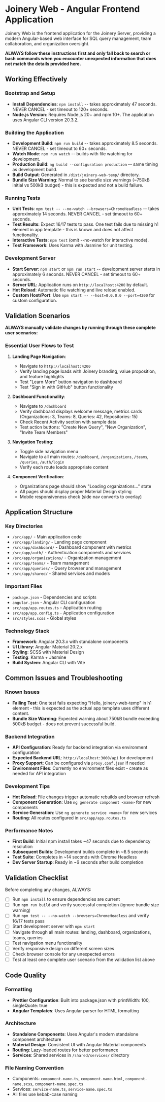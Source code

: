 # Joinery Web - Angular Frontend Application

Joinery Web is the frontend application for the Joinery Server, providing a modern Angular-based web interface for SQL query management, team collaboration, and organization oversight.

**ALWAYS follow these instructions first and only fall back to search or bash commands when you encounter unexpected information that does not match the details provided here.**

## Working Effectively

### Bootstrap and Setup
- **Install Dependencies**: `npm install` -- takes approximately 47 seconds. NEVER CANCEL - set timeout to 120+ seconds.
- **Node.js Version**: Requires Node.js 20+ and npm 10+. The application uses Angular CLI version 20.3.2.

### Building the Application
- **Development Build**: `npm run build` -- takes approximately 8.5 seconds. NEVER CANCEL - set timeout to 60+ seconds.
- **Watch Mode**: `npm run watch` -- builds with file watching for development.
- **Production Build**: `ng build --configuration production` -- same timing as development build.
- **Build Output**: Generated in `/dist/joinery-web-temp/` directory.
- **Bundle Size Warning**: Normal to see bundle size warnings (~750kB initial vs 500kB budget) - this is expected and not a build failure.

### Running Tests
- **Unit Tests**: `npm test -- --no-watch --browsers=ChromeHeadless` -- takes approximately 14 seconds. NEVER CANCEL - set timeout to 60+ seconds.
- **Test Results**: Expect 16/17 tests to pass. One test fails due to missing h1 element in app template - this is known and does not affect functionality.
- **Interactive Tests**: `npm test` (omit --no-watch for interactive mode).
- **Test Framework**: Uses Karma with Jasmine for unit testing.

### Development Server
- **Start Server**: `npm start` or `npm run start` -- development server starts in approximately 6 seconds. NEVER CANCEL - set timeout to 60+ seconds.
- **Server URL**: Application runs on `http://localhost:4200` by default.
- **Hot Reload**: Automatic file watching and live reload enabled.
- **Custom Host/Port**: Use `npm start -- --host=0.0.0.0 --port=4200` for custom configuration.

## Validation Scenarios

**ALWAYS manually validate changes by running through these complete user scenarios:**

### Essential User Flows to Test
1. **Landing Page Navigation**: 
   - Navigate to `http://localhost:4200`
   - Verify landing page loads with Joinery branding, value proposition, and feature highlights
   - Test "Learn More" button navigation to dashboard
   - Test "Sign in with GitHub" button functionality

2. **Dashboard Functionality**:
   - Navigate to `/dashboard` 
   - Verify dashboard displays welcome message, metrics cards (Organizations: 3, Teams: 8, Queries: 42, Repositories: 15)
   - Check Recent Activity section with sample data
   - Test action buttons: "Create New Query", "New Organization", "Invite Team Members"

3. **Navigation Testing**:
   - Toggle side navigation menu
   - Navigate to all main routes: `/dashboard`, `/organizations`, `/teams`, `/queries`, `/auth/login`
   - Verify each route loads appropriate content

4. **Component Verification**:
   - Organizations page should show "Loading organizations..." state
   - All pages should display proper Material Design styling
   - Mobile responsiveness check (side nav converts to overlay)

## Application Structure

### Key Directories
- `/src/app/` - Main application code
- `/src/app/landing/` - Landing page component
- `/src/app/dashboard/` - Dashboard component with metrics
- `/src/app/auth/` - Authentication components and services
- `/src/app/organizations/` - Organization management
- `/src/app/teams/` - Team management
- `/src/app/queries/` - Query browser and management
- `/src/app/shared/` - Shared services and models

### Important Files
- `package.json` - Dependencies and scripts
- `angular.json` - Angular CLI configuration
- `src/app/app.routes.ts` - Application routing
- `src/app/app.config.ts` - Application configuration
- `src/styles.scss` - Global styles

### Technology Stack
- **Framework**: Angular 20.3.x with standalone components
- **UI Library**: Angular Material 20.2.x
- **Styling**: SCSS with Material Design
- **Testing**: Karma + Jasmine
- **Build System**: Angular CLI with Vite

## Common Issues and Troubleshooting

### Known Issues
- **Failing Test**: One test fails expecting "Hello, joinery-web-temp" in h1 element - this is expected as the actual app template uses different content.
- **Bundle Size Warning**: Expected warning about 750kB bundle exceeding 500kB budget - does not prevent successful build.

### Backend Integration
- **API Configuration**: Ready for backend integration via environment configuration
- **Expected Backend URL**: `http://localhost:3000/api` for development
- **Proxy Support**: Can be configured via `proxy.conf.json` if needed
- **Environment Files**: Currently no environment files exist - create as needed for API integration

### Development Tips
- **Hot Reload**: File changes trigger automatic rebuilds and browser refresh
- **Component Generation**: Use `ng generate component <name>` for new components
- **Service Generation**: Use `ng generate service <name>` for new services
- **Routing**: All routes configured in `src/app/app.routes.ts`

### Performance Notes
- **First Build**: Initial npm install takes ~47 seconds due to dependency resolution
- **Subsequent Builds**: Development builds complete in ~8.5 seconds
- **Test Suite**: Completes in ~14 seconds with Chrome Headless
- **Dev Server Startup**: Ready in ~6 seconds after build completion

## Validation Checklist

Before completing any changes, ALWAYS:
- [ ] Run `npm install` to ensure dependencies are current
- [ ] Run `npm run build` and verify successful completion (ignore bundle size warning)
- [ ] Run `npm test -- --no-watch --browsers=ChromeHeadless` and verify 16/17 tests pass
- [ ] Start development server with `npm start`
- [ ] Navigate through all main routes: landing, dashboard, organizations, teams, queries
- [ ] Test navigation menu functionality
- [ ] Verify responsive design on different screen sizes
- [ ] Check browser console for any unexpected errors
- [ ] Test at least one complete user scenario from the validation list above

## Code Quality

### Formatting
- **Prettier Configuration**: Built into package.json with printWidth: 100, singleQuote: true
- **Angular Templates**: Uses Angular parser for HTML formatting

### Architecture
- **Standalone Components**: Uses Angular's modern standalone component architecture
- **Material Design**: Consistent UI with Angular Material components
- **Routing**: Lazy-loaded routes for better performance
- **Services**: Shared services in `/shared/services/` directory

### File Naming Convention
- Components: `component-name.ts`, `component-name.html`, `component-name.scss`, `component-name.spec.ts`
- Services: `service-name.ts`, `service-name.spec.ts`
- All files use kebab-case naming